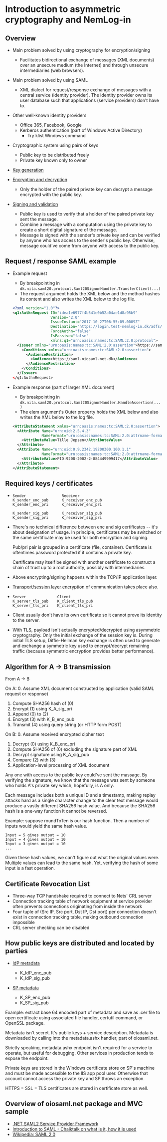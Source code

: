 # Introduction to asymmetric cryptography and NemLog-in

## Overview

- Main problem solved by using cryptography for encryption/signing
  - Facilitates bidirectional exchange of messages (XML documents) over an
    unsecure medium (the Internet) and through unsecure intermediaries (web
    browsers).

- Main problem solved by using SAML
  - XML dialect for request/response exchange of messages with a central service
    (identity provider). The identity provider owns its user database such that
    applications (service providers) don't have to.

- Other well-known identity providers
  - Office 365, Facebook, Google
  - Kerberos authentication (part of Windows Active Directory)
    - Try klist Windows command

- Cryptographic system using pairs of keys
  - Public key to be distributed freely
  - Private key known only to owner

- [Key generation](https://upload.wikimedia.org/wikipedia/commons/3/32/Public-key-crypto-1.svg)
- [Encryption and decryption](https://upload.wikimedia.org/wikipedia/commons/f/f9/Public_key_encryption.svg)
  - Only the holder of the paired private key can decrypt a message encrypted
    with the public key.
- [Signing and validation](https://upload.wikimedia.org/wikipedia/commons/2/2b/Digital_Signature_diagram.svg)
  - Public key is used to verify that a holder of the paired private key sent
    the message.
  - Combine a message with a computation using the private key to create a short
    digital signature of the message.
  - Message is signed with the sender's private key and can be verified by
    anyone who has access to the sender's public key. Otherwise, message
    could've come from anyone with access to the public key.

## Request / response SAML example

- Example request
  - By breakpointing in ```dk.nita.saml20.protocol.Saml20SignonHandler.TransferClient(...)```
  - The request argument holds the XML below and the method hashes its content
    and also writes the XML below to the log file.
  
  ```xml
  <?xml version="1.0"?>
  <q1:AuthnRequest ID="idea1e6977f4b541e0b52a04ae1d8a95b9" 
                   Version="2.0"
                   IssueInstant="2017-10-27T06:55:09.0009Z"
                   Destination="https://login.test-nemlog-in.dk/adfs/ls/" 
                   ForceAuthn="false" 
                   IsPassive="false" 
                   xmlns:q1="urn:oasis:names:tc:SAML:2.0:protocol">
    <Issuer xmlns="urn:oasis:names:tc:SAML:2.0:assertion">https://saml.oiosaml-net.dk</Issuer>
      <Conditions xmlns="urn:oasis:names:tc:SAML:2.0:assertion">
        <AudienceRestriction>
          <Audience>https://saml.oiosaml-net.dk</Audience>
        </AudienceRestriction>
      </Conditions>
    </Issuer>
  </q1:AuthnRequest>
  ```

- Example response (part of larger XML document)
  - By breakpointing in ```dk.nita.saml20.protocol.Saml20SignonHandler.HandleAssertion(...)```
  - The elem argument's Outer property holds the XML below and also writes the XML 
    below to the log file.

  ```xml
  <AttributeStatement xmlns="urn:oasis:names:tc:SAML:2.0:assertion">
    <Attribute Name="urn:oid:2.5.4.3" 
               NameFormat="urn:oasis:names:tc:SAML:2.0:attrname-format:basic">
      <AttributeValue>Tille Jepsen</AttributeValue>
    </Attribute>
    <Attribute Name="urn:oid:0.9.2342.19200300.100.1.1" 
               NameFormat="urn:oasis:names:tc:SAML:2.0:attrname-format:basic">
      <AttributeValue>PID:9208-2002-2-884449999417</AttributeValue>
    </Attribute>
  </AttributeStatement>
  ```
## Required keys / certificates

- ```
  Sender                Receiver
  K_sender_enc_pub      K_receiver_enc_pub            
  K_sender_enc_pri      K_receiver_enc_pri
  
  K_sender_sig_pub      K_receiver_sig_pub
  K_sender_sig_pri      K_receiver_sig_pri
  ```

- There's no technical difference between enc and sig certificates -- it's about
  designation of usage. In principle, certificates may be switched or the same
  certificate may be used for both encryption and signing.

  Pub/pri pair is grouped in a certificate (file, container). Certificate is 
  oftentimes password protected if it contains a private key.

  Certificate may itself be signed with another certificate to construct a chain
  of trust up to a root authority, possibly with intermediaries.
  
- Above encrypting/signing happens within the TCP/IP application layer.

- [Transport/session layer encryption](http://bpastudio.csudh.edu/fac/lpress/471/hout/netech/tcpvosi2.gif)
  of communication takes place also.
  
- ```
  Server              Client  
  K_server_tls_pub    K_client_tls_pub
  K_server_tls_pri    K_client_tls_pri
  ```

- Client usually don't have its own certificate so it cannot prove its identity
  to the server.

- With TLS, payload isn't actually encrypted/decrypted using asymmetric
  cryptography. Only the initial exchange of the session key is. During initial
  TLS setup, Diffie-Hellman key exchange is often used to generate and exchange
  a symmetric key used to encrypt/decrypt remaining traffic (because symmetric
  encryption provides better performance).

## Algorithm for A -> B transmission 

From A -> B

On A:
0. Assume XML document constructed by application (valid SAML request or response)
1. Compute SHA256 hash of (0)
2. Encrypt (1) using K_A_sig_pri
3. Append (0) to (2)
4. Encrypt (3) with K_B_enc_pub
5. Transmit (4) using query string (or HTTP form POST)

On B:
0. Assume received encrypted cipher text
1. Decrypt (0) using K_B_enc_pri
2. Compute SHA256 of (0) excluding the signature part of XML
3. Decrypt signature using K_A_sig_pub
4. Compare (2) with (3)
5. Application-level processing of XML document

Any one with access to the public key could've sent the massage. By verifying
the signature, we know that the message was sent by someone who holds A's
private key which, hopefully, is A only.

Each message includes both a unique ID and a timestamp, making replay attacks
hard as a single character change to the clear text message would produce a
vastly different SHA256 hash value. And because the SHA256 hash is a one-way
function it cannot be reversed.

Example: suppose roundToTen is our hash function. Then a number
of inputs would yield the same hash value.

``` text
Input = 5 gives output = 10
Input = 4 gives output = 10
Input = 3 gives output = 10
...
```

Given these hash values, we can't figure out what the original values were.
Multiple values can lead to the same hash. Yet, verifying the hash of some input
is a fast operation.

## Certificate Revocation List

- Three-way TCP handshake required to connect to Nets' CRL server
- Connection tracking table of network equipment at service provider often
  prevents connections originating from inside the network
- Four tuple of (Src IP, Src port, Dst IP, Dst port) per connection doesn't
  exist in connection tracking table, making outbound connection impossible
- CRL server checking can be disabled

## How public keys are distributed and located by parties

- [IdP metadata](../src/Bugfree.NemLogIn.Web/IdP-metadata)
  - K_IdP_enc_pub
  - K_IdP_sig_pub 

- [SP metadata](https://github.com/digst/OIOSAML.Net/blob/master/src/dk.nita.saml20/IdentityProviderDemo/idp-metadata/spmetadata/795b9ec9f6cc135831927187ad34f318)
  - K_SP_enc_pub
  - K_SP_sig_pub

Example: extract base 64 encoded part of metadata and save as .cer file to open
certificate using associated file handler, certutil command, or OpenSSL package.

Metadata isn't secret. It's public keys + service description. Metadata is
downloaded by calling into the metadata.ashx handler, part of oiosaml.net.

Strictly speaking, metadata.ashx endpoint isn't required for a service to
operate, but useful for debugging. Other services in production tends to expose
the endpoint.

Private keys are stored in the Windows certificate store on SP's machine and
must be made accessible to the IIS app pool user. Otherwise that account cannot
access the private key and SP throws an exception.

HTTPS = SSL = TLS certificates are stored in certificate store as well.

## Overview of oiosaml.net package and MVC sample

- [.NET SAML2 Service Provider Framework](https://github.com/digst/OIOSAML.Net)
- [Introduction to SAML - Chalktalk on what is it, how it is used](https://www.youtube.com/watch?v=S9BpeOmuEz4)
- [Wikipedia: SAML 2.0](https://en.wikipedia.org/wiki/SAML_2.0)